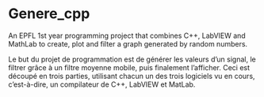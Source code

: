 # Genere_cpp

An EPFL 1st year programming project that combines C++, LabVIEW and MathLab to create, plot and filter a graph generated by random numbers.

Le but du projet de programmation est de générer les valeurs d’un signal, le filtrer grâce à un filtre moyenne mobile, puis finalement l’afficher. Ceci est découpé en trois parties, utilisant chacun un des trois logiciels vu en cours, c’est-à-dire, un compilateur de C++, LabVIEW et MatLab.
